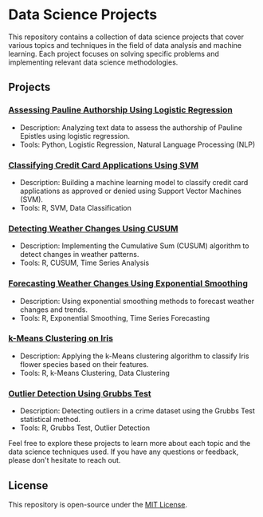 # Data Science Projects

This repository contains a collection of data science projects that cover various topics and techniques in the field of data analysis and machine learning. Each project focuses on solving specific problems and implementing relevant data science methodologies.

## Projects

### [Assessing Pauline Authorship Using Logistic Regression](https://github.com/ericmcai/Projects/tree/main/Assessing%20Pauline%20Authorship%20Using%20Logistic%20Regression)
- Description: Analyzing text data to assess the authorship of Pauline Epistles using logistic regression.
- Tools: Python, Logistic Regression, Natural Language Processing (NLP)

### [Classifying Credit Card Applications Using SVM](https://github.com/ericmcai/Projects/tree/main/Classifying%20Credit%20Card%20Applications)
- Description: Building a machine learning model to classify credit card applications as approved or denied using Support Vector Machines (SVM).
- Tools: R, SVM, Data Classification

### [Detecting Weather Changes Using CUSUM](https://github.com/ericmcai/Projects/tree/main/Detecting%20Weather%20Changes)
- Description: Implementing the Cumulative Sum (CUSUM) algorithm to detect changes in weather patterns.
- Tools: R, CUSUM, Time Series Analysis

### [Forecasting Weather Changes Using Exponential Smoothing](https://github.com/ericmcai/Projects/tree/main/Forecasting%20Weather%20Changes)
- Description: Using exponential smoothing methods to forecast weather changes and trends.
- Tools: R, Exponential Smoothing, Time Series Forecasting

### [k-Means Clustering on Iris](https://github.com/ericmcai/Projects/tree/main/K-Means%20Clustering)
- Description: Applying the k-Means clustering algorithm to classify Iris flower species based on their features.
- Tools: R, k-Means Clustering, Data Clustering

### [Outlier Detection Using Grubbs Test](https://github.com/ericmcai/Projects/tree/main/Outlier%20Detection)
- Description: Detecting outliers in a crime dataset using the Grubbs Test statistical method.
- Tools: R, Grubbs Test, Outlier Detection

Feel free to explore these projects to learn more about each topic and the data science techniques used. If you have any questions or feedback, please don't hesitate to reach out.

## License

This repository is open-source under the [MIT License](LICENSE).

